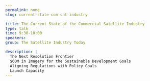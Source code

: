 ```yaml
---
permalink: none
slug: current-state-com-sat-industry

title: The Current State of the Commercial Satellite Industry
type: talk
time: 9:30-10:00
speakers:
group: The Satellite Industry Today

description: |
  The Next Resolution Frontier  
  $60M in Imagery for the Sustainable Development Goals  
  Aligning Regulations with Policy Goals  
  Launch Capacity
---
```

